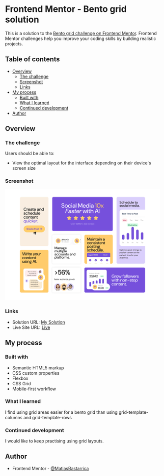# Frontend Mentor - Bento grid solution

This is a solution to the [Bento grid challenge on Frontend Mentor](https://www.frontendmentor.io/challenges/bento-grid-RMydElrlOj). Frontend Mentor challenges help you improve your coding skills by building realistic projects.

## Table of contents

- [Overview](#overview)
  - [The challenge](#the-challenge)
  - [Screenshot](#screenshot)
  - [Links](#links)
- [My process](#my-process)
  - [Built with](#built-with)
  - [What I learned](#what-i-learned)
  - [Continued development](#continued-development)
- [Author](#author)

## Overview

### The challenge

Users should be able to:

- View the optimal layout for the interface depending on their device's screen size

### Screenshot

![](./screenshot.png)

### Links

- Solution URL: [My Solution](https://www.frontendmentor.io/solutions/bento-grid-TJ82YvqzKr)
- Live Site URL: [Live](https://matiasbastarrica.github.io/bento-grid/)

## My process

### Built with

- Semantic HTML5 markup
- CSS custom properties
- Flexbox
- CSS Grid
- Mobile-first workflow

### What I learned

I find using grid areas easier for a bento grid than using grid-template-columns and grid-template-rows

### Continued development

I would like to keep practising using grid layouts.

## Author

- Frontend Mentor - [@MatiasBastarrica](https://www.frontendmentor.io/profile/MatiasBastarrica)
